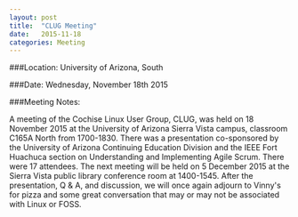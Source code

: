 ```yaml
---
layout: post
title:  "CLUG Meeting"
date:   2015-11-18
categories: Meeting
---
```

###Location: University of Arizona, South
 
###Date: Wednesday, November 18th 2015 

###Meeting Notes:  
  
  A meeting of the Cochise Linux User Group, CLUG, was held on 18 November 2015 at the University of Arizona Sierra Vista campus, classroom C165A North from 1700-1830.  There was a presentation co-sponsored by the University of Arizona Continuing Education Division and the IEEE Fort Huachuca section on Understanding and Implementing Agile Scrum.  There were 17 attendees.  The next meeting will  be held on 5 December 2015 at the Sierra Vista public library conference room at 1400-1545.  After the presentation, Q & A, and discussion, we will once again adjourn to Vinny's for pizza and some great conversation that may or may not be associated with Linux or FOSS.
